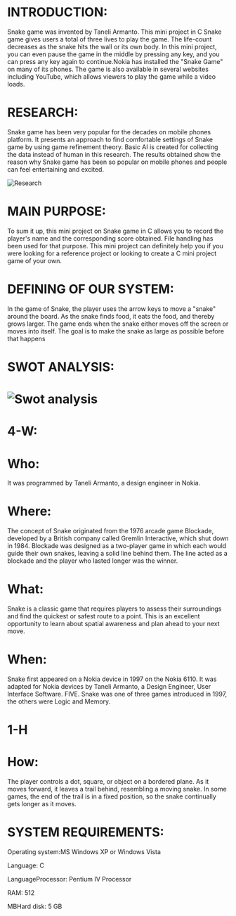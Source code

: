 # INTRODUCTION: 
Snake game was invented by Taneli Armanto. This mini project in C Snake game gives users a total of three lives to play the game. The life-count decreases as the snake hits the wall or its own body. In this mini project, you can even pause the game in the middle by pressing any key, and you can press any key again to continue.Nokia has installed the "Snake Game" on many of its phones. The game is also available in several websites including YouTube, which allows viewers to play the game while a video loads.


# RESEARCH:
Snake game has been very popular for the decades on mobile phones platform. It presents an approach to find comfortable settings of Snake game by using game refinement theory. Basic AI is created for collecting the data instead of human in this research. The results obtained show the reason why Snake game has been so popular on mobile phones and people can feel entertaining and excited.

![Research](https://user-images.githubusercontent.com/94212251/142764121-d9c3df3a-a915-4c52-bc98-771bbb044e61.png)

# MAIN PURPOSE:
To sum it up, this mini project on Snake game in C allows you to record the player's name and the corresponding score obtained. File handling has been used for that purpose. This mini project can definitely help you if you were looking for a reference project or looking to create a C mini project game of your own. 

# DEFINING OF OUR SYSTEM:
In the game of Snake, the player uses the arrow keys to move a "snake" around the board. As the snake finds food, it eats the food, and thereby grows larger. The game ends when the snake either moves off the screen or moves into itself. The goal is to make the snake as large as possible before that happens

# SWOT ANALYSIS:
# ![Swot analysis](https://user-images.githubusercontent.com/94212251/142763890-8f66fc43-2844-4b5a-b2c4-e4c95a65472f.jpg)

# 4-W:
# Who:
 It was programmed by Taneli Armanto, a design engineer in Nokia. 
 
# Where:
The concept of Snake originated from the 1976 arcade game Blockade, developed by a British company called Gremlin Interactive, which shut down in 1984. Blockade was designed as a two-player game in which each would guide their own snakes, leaving a solid line behind them. The line acted as a blockade and the player who lasted longer was the winner. 

# What:
Snake is a classic game that requires players to assess their surroundings and find the quickest or safest route to a point. This is an excellent opportunity to learn about spatial awareness and plan ahead to your next move.

# When:
Snake first appeared on a Nokia device in 1997 on the Nokia 6110. It was adapted for Nokia devices by Taneli Armanto, a Design Engineer, User Interface Software. FIVE. Snake was one of three games introduced in 1997, the others were Logic and Memory.

# 1-H
# How:
The player controls a dot, square, or object on a bordered plane. As it moves forward, it leaves a trail behind, resembling a moving snake. In some games, the end of the trail is in a fixed position, so the snake continually gets longer as it moves.

# SYSTEM REQUIREMENTS:
 Operating system:MS Windows XP or Windows Vista
 
 Language: C 
 
 LanguageProcessor: Pentium IV Processor
 
 RAM: 512 
 
 MBHard disk: 5 GB

 

